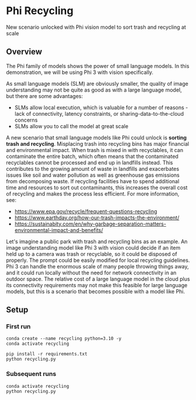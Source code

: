 # Phi Recycling
New scenario unlocked with Phi vision model to sort trash and recycling at scale

## Overview 
The Phi family of models shows the power of small language models.  In this demonstration, we will be using Phi 3 with vision specifically.  

As small language models (SLM) are obviously smaller, the quality of image understanding may not be quite as good as with a large language model, but there are some advantages:
+ SLMs allow local execution, which is valuable for a number of reasons - lack of connectivity, latency constraints, or sharing-data-to-the-cloud concerns
+ SLMs allow you to call the model at great scale

A new scenario that small language models like Phi could unlock is **sorting trash and recycling**.  Misplacing trash into recycling bins has major financial and environmental impact.  When trash is mixed in with recyclables, it can contaminate the entire batch, which often means that the contaminated recyclables cannot be processed and end up in landfills instead.  This contributes to the growing amount of waste in landfills and exacerbates issues like soil and water pollution as well as greenhouse gas emissions from decomposing waste.  If recycling facilities have to spend additional time and resources to sort out contaminants, this increases the overall cost of recycling and makes the process less efficient.  For more information, see:
+ https://www.epa.gov/recycle/frequent-questions-recycling
+ https://www.earthday.org/how-our-trash-impacts-the-environment/
+ https://sustainabity.com/en/why-garbage-separation-matters-environmental-impact-and-benefits/

Let's imagine a public park with trash and recycling bins as an example.  An image understanding model like Phi 3 with vision could decide if an item held up to a camera was trash or recyclable, so it could be disposed of properly.  The prompt could be easily modified for local recycling guidelines.  Phi 3 can handle the enormous scale of many people throwing things away, and it could run locally without the need for network connectivity in an outdoor space.  The relative cost of a large language model in the cloud plus its connectivity requirements may not make this feasible for large language models, but this is a scenario that becomes possible with a model like Phi.  

## Setup

### First run
```
conda create --name recycling python=3.10 -y
conda activate recycling

pip install -r requirements.txt
python recycling.py
```

### Subsequent runs
```
conda activate recycling
python recycling.py
```
